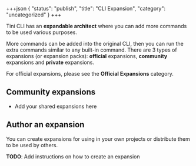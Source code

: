 +++json
{
  "status": "publish",
  "title": "CLI Expansion",
  "category": "uncategorized"
}
+++

Tini CLI has an **expandable architect** where you can add more commands to be used various purposes.

More commands can be added into the original CLI, then you can run the extra commands similar to any built-in command. There are 3 types of expansions (or expansion packs): **official** expansions, **community** expansions and **private** expansions.

For official expansions, please see the **Official Expansions** category.

## Community expansions

- Add your shared expansions here

## Author an expansion

You can create expansions for using in your own projects or distribute them to be used by others.

**TODO**: Add instructions on how to create an expansion
